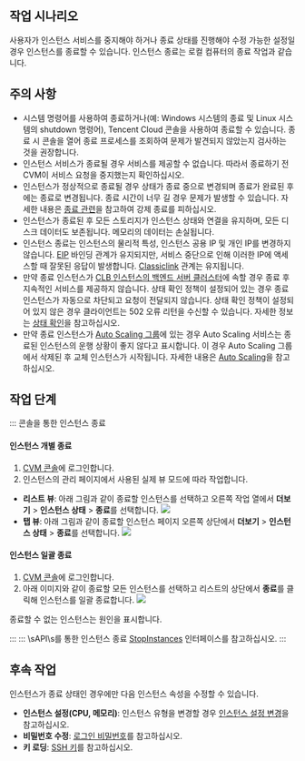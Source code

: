 ## 작업 시나리오
사용자가 인스턴스 서비스를 중지해야 하거나 종료 상태를 진행해야 수정 가능한 설정일 경우 인스턴스를 종료할 수 있습니다. 인스턴스 종료는 로컬 컴퓨터의 종료 작업과 같습니다.

## 주의 사항

- 시스템 명령어를 사용하여 종료하거나(예: Windows 시스템의 종료 및 Linux 시스템의 shutdown 명령어), Tencent Cloud 콘솔을 사용하여 종료할 수 있습니다. 종료 시 콘솔을 열어 종료 프로세스를 조회하여 문제가 발견되지 않았는지 검사하는 것을 권장합니다.
- 인스턴스 서비스가 종료될 경우 서비스를 제공할 수 없습니다. 따라서 종료하기 전 CVM이 서비스 요청을 중지했는지 확인하십시오.
- 인스턴스가 정상적으로 종료될 경우 상태가 종료 중으로 변경되며 종료가 완료된 후에는 종료로 변경됩니다. 종료 시간이 너무 길 경우 문제가 발생할 수 있습니다. 자세한 내용은 [종료 관련](https://intl.cloud.tencent.com/document/product/213/2917)을 참고하여 강제 종료를 피하십시오.
- 인스턴스가 종료된 후 모든 스토리지가 인스턴스 상태와 연결을 유지하며, 모든 디스크 데이터도 보존됩니다. 메모리의 데이터는 손실됩니다.
- 인스턴스 종료는 인스턴스의 물리적 특성, 인스턴스 공용 IP 및 개인 IP를 변경하지 않습니다. [EIP](https://intl.cloud.tencent.com/document/product/213/5733) 바인딩 관계가 유지되지만, 서비스 중단으로 인해 이러한 IP에 액세스할 때 잘못된 응답이 발생합니다. [Classiclink](https://intl.cloud.tencent.com/document/product/215/31807) 관계는 유지됩니다.
- 만약 종료 인스턴스가 [CLB 인스턴스의 백엔드 서버 클러스터](https://intl.cloud.tencent.com/document/product/214/32388)에 속할 경우 종료 후 지속적인 서비스를 제공하지 않습니다.
상태 확인 정책이 설정되어 있는 경우 종료 인스턴스가 자동으로 차단되고 요청이 전달되지 않습니다. 상태 확인 정책이 설정되어 있지 않은 경우 클라이언트는 502 오류 리턴을 수신할 수 있습니다. 자세한 정보는 [상태 확인](https://intl.cloud.tencent.com/document/product/214/38451)을 참고하십시오.
- 만약 종료 인스턴스가 [Auto Scaling 그룹](https://intl.cloud.tencent.com/document/product/377/3590)에 있는 경우 Auto Scaling 서비스는 종료된 인스턴스의 운행 상황이 좋지 않다고 표시합니다. 이 경우 Auto Scaling 그룹에서 삭제된 후 교체 인스턴스가 시작됩니다. 자세한 내용은 [Auto Scaling](https://intl.cloud.tencent.com/zh/document/product/377)을 참고하십시오.

## 작업 단계
<dx-tabs>
::: 콘솔을 통한 인스턴스 종료

#### 인스턴스 개별 종료
 1. [CVM 콘솔](https://console.cloud.tencent.com/cvm/)에 로그인합니다.
 2. 인스턴스의 관리 페이지에서 사용된 실제 뷰 모드에 따라 작업합니다.
  - **리스트 뷰**: 아래 그림과 같이 종료할 인스턴스를 선택하고 오른쪽 작업 열에서 **더보기** > **인스턴스 상태** > **종료**를 선택합니다.
![](https://qcloudimg.tencent-cloud.cn/raw/e46cac67a3040e2a5ba851c24d386f0e.png)
  - **탭 뷰**: 아래 그림과 같이 종료할 인스턴스 페이지 오른쪽 상단에서 **더보기** > **인스턴스 상태** > **종료**를 선택합니다.
![](https://qcloudimg.tencent-cloud.cn/raw/e15c3a175ce068f4d3070b232026bc54.png)




#### 인스턴스 일괄 종료
1. [CVM 콘솔](https://console.cloud.tencent.com/cvm/)에 로그인합니다.
2. 아래 이미지와 같이 종료할 모든 인스턴스를 선택하고 리스트의 상단에서 **종료**를 클릭해 인스턴스를 일괄 종료합니다.
![](https://qcloudimg.tencent-cloud.cn/raw/b467b958fcb01c5183fbcfe8bded913c.png)
<dx-alert infotype="explain" title="">
종료할 수 없는 인스턴스는 원인을 표시합니다.
</dx-alert>


:::
::: \sAPI\s를 통한 인스턴스 종료
[StopInstances](https://intl.cloud.tencent.com/document/product/213/33235) 인터페이스를 참고하십시오.
:::
</dx-tabs>

## 후속 작업
인스턴스가 종료 상태인 경우에만 다음 인스턴스 속성을 수정할 수 있습니다.
- **인스턴스 설정(CPU, 메모리)**: 인스턴스 유형을 변경할 경우 [인스턴스 설정 변경](https://intl.cloud.tencent.com/document/product/213/2178)을 참고하십시오.
- **비밀번호 수정**: [로그인 비밀번호](https://intl.cloud.tencent.com/document/product/213/6093)를 참고하십시오.
- **키 로딩**: [SSH 키](https://intl.cloud.tencent.com/document/product/213/6092)를 참고하십시오.
